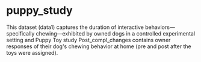 # puppy_study
This dataset (data1) captures the duration of interactive behaviors—specifically chewing—exhibited by owned dogs in a controlled experimental setting and Puppy Toy study Post_compl_changes contains owner responses of their dog's chewing behavior at home (pre and post after the toys were assigned).










